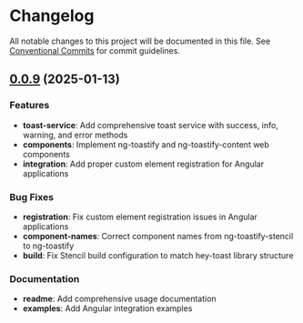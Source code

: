 # Changelog

All notable changes to this project will be documented in this file. See [Conventional Commits](https://conventionalcommits.org) for commit guidelines.

## [0.0.9](https://github.com/2rohityadav/ng-toastify/compare/v0.0.8...v0.0.9) (2025-01-13)

### Features

* **toast-service**: Add comprehensive toast service with success, info, warning, and error methods
* **components**: Implement ng-toastify and ng-toastify-content web components
* **integration**: Add proper custom element registration for Angular applications

### Bug Fixes

* **registration**: Fix custom element registration issues in Angular applications
* **component-names**: Correct component names from ng-toastify-stencil to ng-toastify
* **build**: Fix Stencil build configuration to match hey-toast library structure

### Documentation

* **readme**: Add comprehensive usage documentation
* **examples**: Add Angular integration examples
